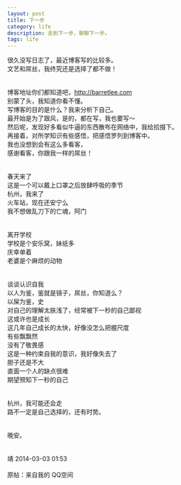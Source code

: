 ```yaml
---
layout: post
title: 下一步
category: life
description: 走到下一步，聊聊下一步。
tags: life
---
```


<p>很久没写日志了，最近博客写的比较多。<br/>文艺和屌丝，我终究还是选择了都不做！<br/><br/><br/>博客地址你们都知道吧，<a href="http://barretlee.com" target="_blank">http://barretlee.com</a><br/>别蒙了头，我知道你看不懂。<br/>写博客的目的是什么？我来分析下自己。<br/>最开始是为了跟风，是的，都在写，我也要写～<br/>然后呢，发现好多看似牛逼的东西散布在网络中，我给拾掇下。<br/>再接着，对所学知识有些感悟，把感悟罗列到博客中。<br/>我也没想到会有这么多看客，<br/>感谢看客，你跟我一样的屌丝！<br/><br/><br/>春天来了<br/>这是一个可以戴上口罩之后放肆呼吸的季节<br/>杭州，我来了<br/>火车站，现在还安宁么<br/>我不想做乱刀下的亡魂，阿门<br/><br/><br/>离开学校<br/>学校是个安乐窝，妹纸多<br/>庆幸单着<br/>老婆是个麻烦的动物<br/><br/><br/>谈谈认识自我<br/>以人为鉴，鉴就是镜子，屌丝，你知道么？<br/>以屎为鉴，史<br/>对自己的理解太肤浅了，经常被下一秒的自己鄙视<br/>这或许也是成长<br/>这几年自己成长的太快，好像没怎么把握尺度<br/>有些飘飘然<br/>没有了敬畏感<br/>这是一种约束自我的意识，我好像失去了<br/>胆子还是不大<br/>直面一个人的缺点很难<br/>期望预知下一秒的自己<br/><br/><br/>杭州，我可能还会走<br/>路不一定是自己选择的，还有时势。<br/><br/><br/>晚安。<br/><br/><br/>靖 2014-03-03 01:53<br /></br />原帖：来自我的 QQ空间</p>